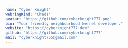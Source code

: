 ```yaml
---
name: "Cyber Knight"
webringKind: "Chads"
avatar: "https://github.com/cyberknight777.png"
bio: "Your friendly neighbourhood kernel developer."
website: "https://cyberknight777.dev"
github: "https://github.com/cyberknight777"
mail: "cyberknight755@gmail.com"
---
```

